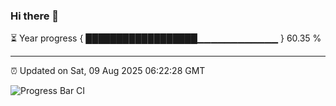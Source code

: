 ### Hi there 👋

⏳ Year progress { ██████████████████▁▁▁▁▁▁▁▁▁▁▁▁ } 60.35 %

---

⏰ Updated on Sat, 09 Aug 2025 06:22:28 GMT

![Progress Bar CI](https://github.com/liununu/liununu/workflows/Progress%20Bar%20CI/badge.svg)
